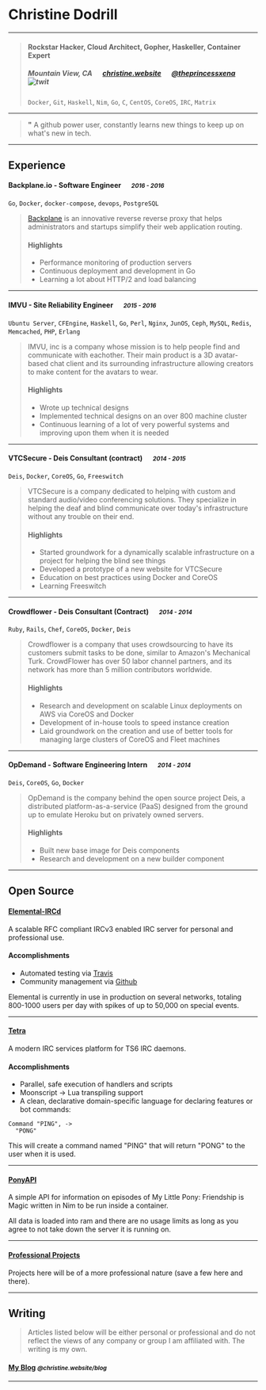 # Christine Dodrill

---

> #### Rockstar Hacker, Cloud Architect, Gopher, Haskeller, Container Expert
> #####  Mountain View, CA &emsp; [christine.website][homepage] &emsp; [@theprincessxena][twitter] ![twit][]
> `Docker`, `Git`, `Haskell`, `Nim`, `Go`, `C`, `CentOS`, `CoreOS`, `IRC`, `Matrix`

---
> **"** A github power user, constantly learns new things to keep up on what's new in tech.


---
## Experience
#### Backplane.io - Software Engineer &emsp; <small>*2016 - 2016*</small>
`Go`, `Docker`, `docker-compose`, `devops`, `PostgreSQL`
> [Backplane](https://backplane.io) is an innovative reverse reverse proxy that
> helps administrators and startups simplify their web application routing.
>
> #### Highlights
>
> - Performance monitoring of production servers
> - Continuous deployment and development in Go
> - Learning a lot about HTTP/2 and load balancing

---
#### IMVU - Site Reliability Engineer &emsp; <small>*2015 - 2016*</small>
`Ubuntu Server`, `CFEngine`, `Haskell`, `Go`, `Perl`, `Nginx`, `JunOS`, `Ceph`, `MySQL`, `Redis`, `Memcached`, `PHP`, `Erlang`
> IMVU, inc is a company whose mission is to help people find and communicate
> with eachother. Their main product is a 3D avatar-based chat client and its
> surrounding infrastructure allowing creators to make content for the avatars
> to wear.
>
> #### Highlights
>
> - Wrote up technical designs
> - Implemented technical designs on an over 800 machine cluster
> - Continuous learning of a lot of very powerful systems and improving upon them
> when it is needed

---
#### VTCSecure - Deis Consultant (contract) &emsp; <small>*2014 - 2015*</small>
`Deis`, `Docker`, `CoreOS`, `Go`, `Freeswitch`
> VTCSecure is a company dedicated to helping with custom and standard
> audio/video conferencing solutions. They specialize in helping the deaf and
> blind communicate over today's infrastructure without any trouble on their end.
>
> #### Highlights
>
> - Started groundwork for a dynamically scalable infrastructure on a project for helping the blind see things
> - Developed a prototype of a new website for VTCSecure
> - Education on best practices using Docker and CoreOS
> - Learning Freeswitch

---
#### Crowdflower - Deis Consultant (Contract) &emsp; <small>*2014 - 2014*</small>
`Ruby`, `Rails`, `Chef`, `CoreOS`, `Docker`, `Deis`
> Crowdflower is a company that uses crowdsourcing to have its customers submit
> tasks to be done, similar to Amazon's Mechanical Turk. CrowdFlower has over 50
> labor channel partners, and its network has more than 5 million contributors
> worldwide.
>
> #### Highlights
>
> - Research and development on scalable Linux deployments on AWS via CoreOS and
> Docker
> - Development of in-house tools to speed instance creation
> - Laid groundwork on the creation and use of better tools for managing large
> clusters of CoreOS and Fleet machines

---
#### OpDemand - Software Engineering Intern &emsp; <small>*2014 - 2014*</small>
`Deis`, `CoreOS`, `Go`, `Docker`
> OpDemand is the company behind the open source project Deis, a distributed
> platform-as-a-service (PaaS) designed from the ground up to emulate Heroku but
> on privately owned servers.
>
> #### Highlights
>
> - Built new base image for Deis components
> - Research and development on a new builder component

---
## Open Source
#### [Elemental-IRCd](http://elemental-ircd.com)
A scalable RFC compliant IRCv3 enabled IRC server for personal and professional use.

#### Accomplishments

* Automated testing via [Travis](https://travis-ci.org/Elemental-IRCd/elemental-ircd)
* Community management via [Github](https://github.com/elemental-ircd/elemental-ircd)

Elemental is currently in use in production on several networks, totaling 800-1000
users per day with spikes of up to 50,000 on special events.

---
#### [Tetra](https://github.com/Xe/Tetra)
A modern IRC services platform for TS6 IRC daemons.

#### Accomplishments

* Parallel, safe execution of handlers and scripts
* Moonscript -> Lua transpiling support
* A clean, declarative domain-specific language for declaring features or bot commands:

```
Command "PING", ->
  "PONG"
```

This will create a command named "PING" that will return "PONG" to the user when it is used.

---
#### [PonyAPI](https://github.com/Xe/ponyapi)
A simple API for information on episodes of My Little Pony: Friendship is Magic written in Nim to be run inside a container.

All data is loaded into ram and there are no usage limits as long as you agree to not take down the server it is running on.

---
#### [Professional Projects](https://github.com/Xe)
Projects here will be of a more professional nature (save a few here and there).

---
## Writing

> Articles listed below will be either personal or professional and do not reflect the views of any company or group I am affiliated with. The writing is my own.
#### [My Blog](https://christine.website/blog) *<small>@christine.website/blog</small>*

---
[homepage]: https://christine.website
[twitter]: https://twitter.com/theprincessxena
[twit]: http://cdn-careers.sstatic.net/careers/Img/icon-twitter.png?v=b1bd58ad2034
